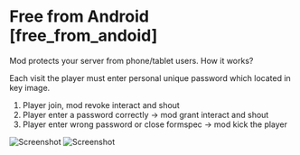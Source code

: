 # Free from Android [free_from_andoid]

Mod protects your server from phone/tablet users. How it works?

Each visit the player must enter personal unique password which located in key image.


1. Player join, mod revoke interact and shout
2. Player enter a password correctly -> mod grant interact and shout
3. Player enter wrong password or close formspec -> mod kick the player


![Screenshot](https://i.ibb.co/h7kbxPF/ezgif-4-64dcff0a2c2c.gif)
![Screenshot](https://i.ibb.co/wKZXMyn/prev-1.png)
